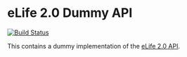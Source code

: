 eLife 2.0 Dummy API
===================

[![Build Status](https://travis-ci.org/elifesciences/api-dummy.svg?branch=master)](https://travis-ci.org/elifesciences/api-dummy)

This contains a dummy implementation of the [eLife 2.0 API](https://github.com/elifesciences/api-raml).
